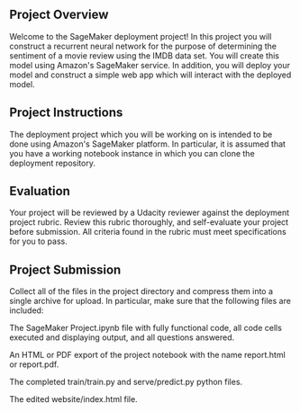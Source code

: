 ## Project Overview
Welcome to the SageMaker deployment project! In this project you will construct a recurrent neural network for the purpose of determining the sentiment of a movie review using the IMDB data set. You will create this model using Amazon's SageMaker service. In addition, you will deploy your model and construct a simple web app which will interact with the deployed model.

## Project Instructions
The deployment project which you will be working on is intended to be done using Amazon's SageMaker platform. In particular, it is assumed that you have a working notebook instance in which you can clone the deployment repository.

## Evaluation
Your project will be reviewed by a Udacity reviewer against the deployment project rubric. Review this rubric thoroughly, and self-evaluate your project before submission. All criteria found in the rubric must meet specifications for you to pass.

## Project Submission
Collect all of the files in the project directory and compress them into a single archive for upload. In particular, make sure that the following files are included:

The SageMaker Project.ipynb file with fully functional code, all code cells executed and displaying output, and all questions answered.


An HTML or PDF export of the project notebook with the name report.html or report.pdf.


The completed train/train.py and serve/predict.py python files.


The edited website/index.html file.
